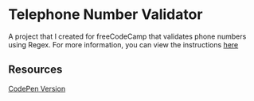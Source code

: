 # Telephone Number Validator
A project that I created for freeCodeCamp that validates phone numbers using Regex. For more information, you can view the instructions [here](https://www.freecodecamp.org/learn/javascript-algorithms-and-data-structures/javascript-algorithms-and-data-structures-projects/telephone-number-validator)

## Resources
[CodePen Version](https://codepen.io/lchap701/pen/dyvmOpK)
